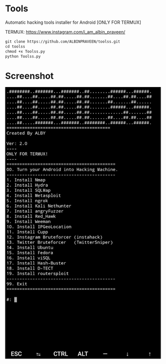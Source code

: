 # Tools

Automatic hacking tools installer for Android [ONLY FOR TERMUX]



TERMUX: https://www.instagram.com/i_am_albin_praveen/

```
git clone https://github.com/ALBINPRAVEEN/toolss.git
cd toolss
chmod +x Toolss.py
python Toolss.py
```
# Screenshot
<img src="WhatsApp Image 2021-03-02 at 1.05.07 PM.jpeg"/>
